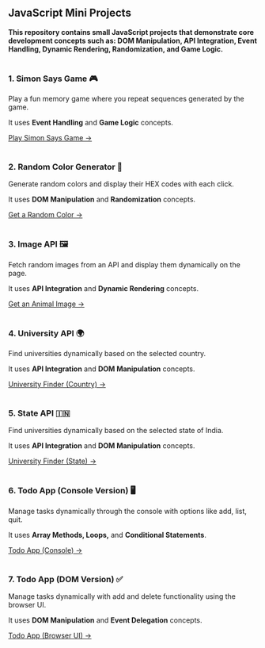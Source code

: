 ## JavaScript Mini Projects

**This repository contains small JavaScript projects that demonstrate core development concepts such as:
DOM Manipulation, API Integration, Event Handling, Dynamic Rendering, Randomization, and Game Logic.**<br><br>


### 1. Simon Says Game 🎮

Play a fun memory game where you repeat sequences generated by the game.

It uses **Event Handling** and **Game Logic** concepts.

[Play Simon Says Game →](https://aaishashaukatali.github.io/JS-mini-projects/simon_says_game.html)<br><br>


### 2. Random Color Generator 🎨

Generate random colors and display their HEX codes with each click.

It uses **DOM Manipulation** and **Randomization** concepts.

[Get a Random Color →](https://aaishashaukatali.github.io/JS-mini-projects/random_color_generator.html)<br><br>


### 3. Image API 🖼️

Fetch random images from an API and display them dynamically on the page.

It uses **API Integration** and **Dynamic Rendering** concepts.

[Get an Animal Image →](https://aaishashaukatali.github.io/JS-mini-projects/image_api.html)<br><br>


### 4. University API 🌍

Find universities dynamically based on the selected country.

It uses **API Integration** and **DOM Manipulation** concepts.

[University Finder (Country) →](https://aaishashaukatali.github.io/JS-mini-projects/university_api.html)<br><br>


### 5. State API 🇮🇳

Find universities dynamically based on the selected state of India.

It uses **API Integration** and **DOM Manipulation** concepts.

[University Finder (State) →](https://aaishashaukatali.github.io/JS-mini-projects/state_api.html)<br><br>


### 6. Todo App (Console Version) 🖥️

Manage tasks dynamically through the console with options like add, list, quit.

It uses **Array Methods, Loops,** and **Conditional Statements**.

[Todo App (Console) →](https://aaishashaukatali.github.io/JS-mini-projects/todo_app_1.html)<br><br>


### 7. Todo App (DOM Version) ✅

Manage tasks dynamically with add and delete functionality using the browser UI.

It uses **DOM Manipulation** and **Event Delegation** concepts.

[Todo App (Browser UI) →](https://aaishashaukatali.github.io/JS-mini-projects/todo_app_2.html)<br><br>




